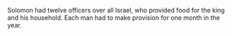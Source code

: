 Solomon had twelve officers over all Israel, who provided food for the king and his household. Each man had to make provision for one month in the year.
